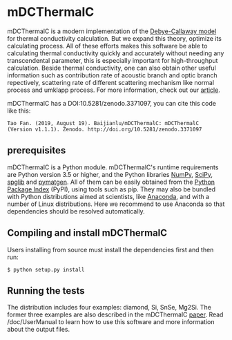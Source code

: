 # mDCThermalC

mDCThermalC is a modern implementation of the [Debye-Callaway model](https://link.aps.org/doi/10.1103/PhysRev.113.1046) for thermal conductivity calculation. But we expand this theory, optimize its calculating process. All of these efforts makes this software be able to calculating thermal conductivity quickly and accurately without needing any transcendental parameter, this is especially important for high-throughput calculation. Beside thermal conductivity, one can also obtain other useful information such as contribution rate of acoustic branch and optic branch repectively, scattering rate of different scattering mechanism like normal process and umklapp process. For more information, check out our [article]().

mDCThermalC has a DOI:10.5281/zenodo.3371097, you can cite this code like this:

    Tao Fan. (2019, August 19). Baijianlu/mDCThermalC: mDCThermalC (Version v1.1.1). Zenodo. http://doi.org/10.5281/zenodo.3371097

## prerequisites
mDCThermalC is a Python module. mDCThermalC's runtime requirements are Python version 3.5 or higher, and the Python libraries [NumPy](http://www.numpy.org/), [SciPy](https://www.scipy.org/), [spglib](https://atztogo.github.io/spglib/) and [pymatgen](http://pymatgen.org/index.html).  All of them can be easily obtained from the [Python Package Index](https://pypi.python.org/pypi) (PyPI), using tools such as pip. They may also be bundled with Python distributions aimed at scientists, like [Anaconda](https://anaconda.org/), and with a number of Linux distributions. Here we recommend to use Anaconda so that dependencies should be resolved automatically.

## Compiling and install mDCThermalC
Users installing from source must install the dependencies first and then run:

    $ python setup.py install
    
## Running the tests
The distribution includes four examples: diamond, Si, SnSe, Mg2Si. The former three examples are also described in the mDCThermalC [paper](). Read /doc/UserManual to learn how to use this software and more information about the output files. 
